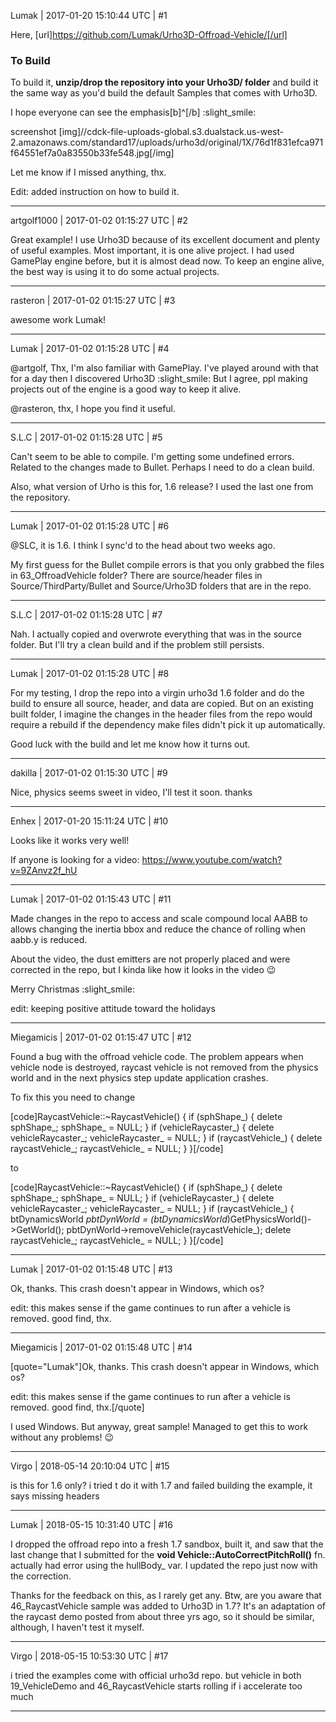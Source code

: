 Lumak | 2017-01-20 15:10:44 UTC | #1

Here, [url]https://github.com/Lumak/Urho3D-Offroad-Vehicle/[/url]

### To Build
To build it, **unzip/drop the repository into your Urho3D/ folder** and build it the same way as you'd build the default Samples that comes with Urho3D.

I hope everyone can see the emphasis[b]^[/b]  :slight_smile: 

screenshot
[img]//cdck-file-uploads-global.s3.dualstack.us-west-2.amazonaws.com/standard17/uploads/urho3d/original/1X/76d1f831efca971f64551ef7a0a83550b33fe548.jpg[/img]

Let me know if I missed anything, thx.

Edit: added instruction on how to build it.

-------------------------

artgolf1000 | 2017-01-02 01:15:27 UTC | #2

Great example!
I use Urho3D because of its excellent document and plenty of useful examples.
Most important, it is one alive project.
I had used GamePlay engine before, but it is almost dead now.
To keep an engine alive, the best way is using it to do some actual projects.

-------------------------

rasteron | 2017-01-02 01:15:27 UTC | #3

awesome work Lumak!

-------------------------

Lumak | 2017-01-02 01:15:28 UTC | #4

@artgolf, Thx, I'm also familiar with GamePlay. I've played around with that for a day then I discovered Urho3D :slight_smile: But I agree, ppl making projects out of the engine is a good way to keep it alive.

@rasteron, thx, I hope you find it useful.

-------------------------

S.L.C | 2017-01-02 01:15:28 UTC | #5

Can't seem to be able to compile. I'm getting some undefined errors. Related to the changes made to Bullet. Perhaps I need to do a clean build.

Also, what version of Urho is this for, 1.6 release? I used the last one from the repository.

-------------------------

Lumak | 2017-01-02 01:15:28 UTC | #6

@SLC, it is 1.6. I think I sync'd to the head about two weeks ago.

My first guess for the Bullet compile errors is that you only grabbed the files in 63_OffroadVehicle folder? There are source/header files in Source/ThirdParty/Bullet and Source/Urho3D folders that are in the repo.

-------------------------

S.L.C | 2017-01-02 01:15:28 UTC | #7

Nah. I actually copied and overwrote everything that was in the source folder. But I'll try a clean build and if the problem still persists.

-------------------------

Lumak | 2017-01-02 01:15:28 UTC | #8

For my testing, I drop the repo into a virgin urho3d 1.6 folder and do the build to ensure all source, header, and data are copied.
But on an existing built folder, I imagine the changes in the header files from the repo would require a rebuild if the dependency make files didn't pick it up automatically.

Good luck with the build and let me know how it turns out.

-------------------------

dakilla | 2017-01-02 01:15:30 UTC | #9

Nice, physics seems sweet in video, I'll test it soon.
thanks

-------------------------

Enhex | 2017-01-20 15:11:24 UTC | #10

Looks like it works very well!

If anyone is looking for a video:
https://www.youtube.com/watch?v=9ZAnvz2f_hU

-------------------------

Lumak | 2017-01-02 01:15:43 UTC | #11

Made changes in the repo to access and scale compound local AABB to allows changing the inertia bbox and reduce the chance of rolling when aabb.y is reduced.

About the video, the dust emitters are not properly placed and were corrected in the repo, but I kinda like how it looks in the video :wink:

Merry Christmas :slight_smile:

edit: keeping positive attitude toward the holidays

-------------------------

Miegamicis | 2017-01-02 01:15:47 UTC | #12

Found a bug with the offroad vehicle code. The problem appears when vehicle node is destroyed, raycast vehicle is not removed from the physics world and in the next physics step update application crashes.

To fix this you need to change

[code]RaycastVehicle::~RaycastVehicle()
{
    if (sphShape_)
    {
        delete sphShape_;
        sphShape_ = NULL;
    }
    if (vehicleRaycaster_)
    {
        delete vehicleRaycaster_;
        vehicleRaycaster_ = NULL;
    }
    if (raycastVehicle_)
    {
        delete raycastVehicle_;
        raycastVehicle_ = NULL;
    }
}[/code]

to 

[code]RaycastVehicle::~RaycastVehicle()
{
    if (sphShape_)
    {
        delete sphShape_;
        sphShape_ = NULL;
    }
    if (vehicleRaycaster_)
    {
        delete vehicleRaycaster_;
        vehicleRaycaster_ = NULL;
    }
    if (raycastVehicle_)
    {
        btDynamicsWorld *pbtDynWorld = (btDynamicsWorld*)GetPhysicsWorld()->GetWorld();
        pbtDynWorld->removeVehicle(raycastVehicle_);
        delete raycastVehicle_;
        raycastVehicle_ = NULL;
    }
}[/code]

-------------------------

Lumak | 2017-01-02 01:15:48 UTC | #13

Ok, thanks.  This crash doesn't appear in Windows, which os?

edit: this makes sense if the game continues to run after a vehicle is removed.  good find, thx.

-------------------------

Miegamicis | 2017-01-02 01:15:48 UTC | #14

[quote="Lumak"]Ok, thanks.  This crash doesn't appear in Windows, which os?

edit: this makes sense if the game continues to run after a vehicle is removed.  good find, thx.[/quote]

I used Windows. But anyway, great sample! Managed to get this to work without any problems!  :wink:

-------------------------

Virgo | 2018-05-14 20:10:04 UTC | #15

is this for 1.6 only? i tried t do it with 1.7 and failed building the example, it says missing headers

-------------------------

Lumak | 2018-05-15 10:31:40 UTC | #16

I dropped the offroad repo into a fresh 1.7 sandbox, built it, and saw that the last change that I submitted for the **void Vehicle::AutoCorrectPitchRoll()** fn. actually had error using the hullBody_ var. I updated the repo just now with the correction.

Thanks for the feedback on this, as I rarely get any.
Btw, are you aware that 46_RaycastVehicle sample was added to Urho3D in 1.7? It's an adaptation of the raycast demo posted from about three yrs ago, so it should be similar, although, I haven't test it myself.

-------------------------

Virgo | 2018-05-15 10:53:30 UTC | #17

i tried the examples come with official urho3d repo.
but vehicle in both 19_VehicleDemo and 46_RaycastVehicle starts rolling if i accelerate too much

-------------------------

